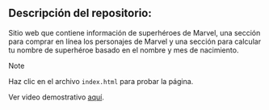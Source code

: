 ## Descripción del repositorio:
Sitio web que contiene información de superhéroes de Marvel, una sección para comprar en línea los personajes de Marvel y una sección para calcular tu nombre de superhéroe basado en el nombre y mes de nacimiento.

> [!NOTE]
> Haz clic en el archivo `index.html` para probar la página.

Ver video demostrativo [aquí](https://drive.google.com/file/d/1rGi6VkvL81KgZvyfFqgPIj08vbMjYaqM/view?usp=sharing).
